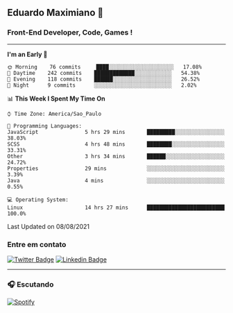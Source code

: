 ## Eduardo Maximiano 👋

### Front-End Developer, Code, Games !

---

<!--START_SECTION:waka-->
**I'm an Early 🐤** 

```text
🌞 Morning    76 commits     ████░░░░░░░░░░░░░░░░░░░░░   17.08% 
🌆 Daytime    242 commits    █████████████░░░░░░░░░░░░   54.38% 
🌃 Evening    118 commits    ██████░░░░░░░░░░░░░░░░░░░   26.52% 
🌙 Night      9 commits      ░░░░░░░░░░░░░░░░░░░░░░░░░   2.02%

```


📊 **This Week I Spent My Time On** 

```text
⌚︎ Time Zone: America/Sao_Paulo

💬 Programming Languages: 
JavaScript               5 hrs 29 mins       █████████░░░░░░░░░░░░░░░░   38.03% 
SCSS                     4 hrs 48 mins       ████████░░░░░░░░░░░░░░░░░   33.31% 
Other                    3 hrs 34 mins       ██████░░░░░░░░░░░░░░░░░░░   24.72% 
Properties               29 mins             ░░░░░░░░░░░░░░░░░░░░░░░░░   3.39% 
Java                     4 mins              ░░░░░░░░░░░░░░░░░░░░░░░░░   0.55%

💻 Operating System: 
Linux                    14 hrs 27 mins      █████████████████████████   100.0%

```


 Last Updated on 08/08/2021
<!--END_SECTION:waka-->

### Entre em contato

[![Twitter Badge](https://img.shields.io/badge/-@edmaxi-1ca0f1?style=flat-square&labelColor=1ca0f1&logo=twitter&logoColor=white&link=https://twitter.com/edmaxi)](https://twitter.com/edmaxi)
[![Linkedin Badge](https://img.shields.io/badge/-Eduardo_Maximiano-0077B5?style=flat-square&logo=Linkedin&logoColor=white&link=https://www.linkedin.com/in/maximiano-eduardo)](https://www.linkedin.com/in/maximiano-eduardo)

---

### 🎧 Escutando
[![Spotify](https://novatorem-sandy.vercel.app/api/spotify)](https://open.spotify.com/user/comgigo)
